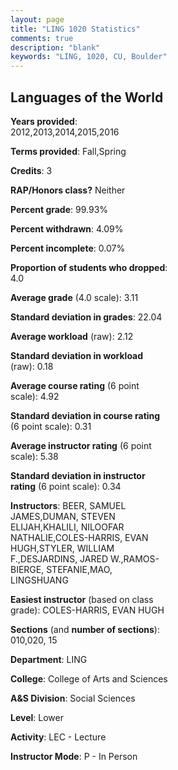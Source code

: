 ```yaml
---
layout: page
title: "LING 1020 Statistics"
comments: true
description: "blank"
keywords: "LING, 1020, CU, Boulder"
--- 
```

<head>
<script src="https://ajax.googleapis.com/ajax/libs/jquery/2.1.3/jquery.min.js"></script>
<script src="https://dl.dropboxusercontent.com/s/pc42nxpaw1ea4o9/highcharts.js?dl=0"></script>
<!-- <script src="../assets/js/highcharts.js"></script> -->
<style type="text/css">@font-face {
	font-family: "Bebas Neue";
	src: url(https://www.filehosting.org/file/details/544349/BebasNeue%20Regular.otf) format("opentype");
	}
	h1.Bebas { 
		font-family: "Bebas Neue", Verdana, Tahoma;
	}
</style>
</head>
<body>
	<div id="container" style="float: right; width: 45%; height: 88%; margin-left: 2.5%; margin-right: 2.5%;"></div>
	<script language="JavaScript">
		$(document).ready(function() {
		var chart = {type: 'column'};
		var title = {text: 'Grade Distribution'};
		var xAxis = {categories: ['A','B','C','D','F'],crosshair: true};
		var yAxis = {min: 0,title: {text: 'Percentage'}};
		var tooltip = {headerFormat: '<center><b><span style="font-size:20px">{point.key}</span></b></center>',
		               pointFormat: '<td style="padding:0"><b>{point.y:.1f}%</b></td>',
		               footerFormat: '</table>',shared: true,useHTML: true};
		var plotOptions = {column: {pointPadding: 0.0,borderWidth: 0}};  
		var credits = {enabled: false};var series= [{name: 'Percent',data: [46.43,33.57,12.7,2.7,4.61,]}];
		var json = {};
		json.chart = chart;
		json.title = title;
		json.tooltip = tooltip;
		json.xAxis = xAxis;
		json.yAxis = yAxis;  
		json.series = series;
		json.plotOptions = plotOptions;  
		json.credits = credits;
		$('#container').highcharts(json);
	});
	</script>
</body>
			   
## Languages of the World

**Years provided**: 2012,2013,2014,2015,2016

**Terms provided**: Fall,Spring

**Credits**: 3

**RAP/Honors class?** Neither

**Percent grade**: 99.93%

**Percent withdrawn**: 4.09%

**Percent incomplete**: 0.07%

**Proportion of students who dropped**: 4.0

**Average grade** (4.0 scale): 3.11

**Standard deviation in grades**: 22.04

**Average workload** (raw): 2.12

**Standard deviation in workload** (raw): 0.18

**Average course rating** (6 point scale): 4.92

**Standard deviation in course rating** (6 point scale): 0.31

**Average instructor rating** (6 point scale): 5.38

**Standard deviation in instructor rating** (6 point scale): 0.34

**Instructors**: BEER, SAMUEL JAMES,DUMAN, STEVEN ELIJAH,KHALILI, NILOOFAR NATHALIE,COLES-HARRIS, EVAN HUGH,STYLER, WILLIAM F.,DESJARDINS, JARED W.,RAMOS-BIERGE, STEFANIE,MAO, LINGSHUANG

**Easiest instructor** (based on class grade): COLES-HARRIS, EVAN HUGH

**Sections** (and **number of sections**): 010,020, 15

**Department**: LING

**College**: College of Arts and Sciences

**A&S Division**: Social Sciences

**Level**: Lower

**Activity**: LEC - Lecture

**Instructor Mode**: P  - In Person